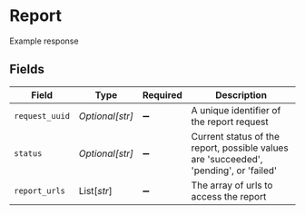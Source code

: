 # Report

Example response


## Fields

| Field                                                                                 | Type                                                                                  | Required                                                                              | Description                                                                           |
| ------------------------------------------------------------------------------------- | ------------------------------------------------------------------------------------- | ------------------------------------------------------------------------------------- | ------------------------------------------------------------------------------------- |
| `request_uuid`                                                                        | *Optional[str]*                                                                       | :heavy_minus_sign:                                                                    | A unique identifier of the report request                                             |
| `status`                                                                              | *Optional[str]*                                                                       | :heavy_minus_sign:                                                                    | Current status of the report, possible values are 'succeeded', 'pending', or 'failed' |
| `report_urls`                                                                         | List[*str*]                                                                           | :heavy_minus_sign:                                                                    | The array of urls to access the report                                                |